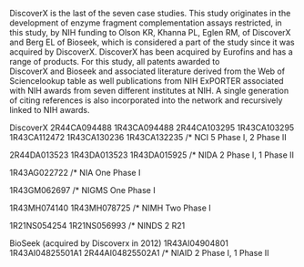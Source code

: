 DiscoverX is the last of the seven case studies. This study originates in the development of enzyme fragment complementation assays restricted,
in this study, by NIH funding to Olson KR, Khanna PL, Eglen RM, of DiscoverX and Berg EL of Bioseek, which is considered a part of the study 
since it was acquired by DiscoverX. DiscoverX has been acquired by Eurofins and has a range of products. For this study, all patents awarded to  
DiscoverX and Bioseek and associated literature derived from the Web of Sciencelookup table as well publications from NIH ExPORTER associated 
with NIH awards from seven different institutes at NIH.  A single generation of citing references is also incorporated into the network and 
recursively linked to NIH awards.

DiscoverX
2R44CA094488
1R43CA094488
2R44CA103295
1R43CA103295
1R43CA112472
1R43CA130236
1R43CA132235 /* NCI 5 Phase I, 2 Phase II

2R44DA013523 
1R43DA013523
1R43DA015925 /* NIDA 2 Phase I, 1 Phase II

1R43AG022722 /* NIA One Phase I

1R43GM062697 /* NIGMS One Phase I

1R43MH074140
1R43MH078725 /* NIMH Two Phase I

1R21NS054254
1R21NS056993 /* NINDS 2 R21

BioSeek (acquired by Discoverx in 2012)
1R43AI04904801 
1R43AI04825501A1
2R44AI04825502A1 /* NIAID 2 Phase I, 1 Phase II
